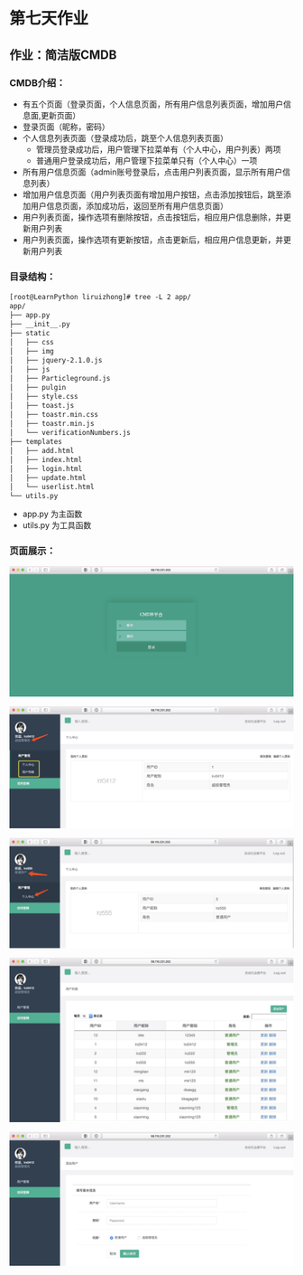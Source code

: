 # 第七天作业

## 作业：简洁版CMDB

### CMDB介绍：
* 有五个页面（登录页面，个人信息页面，所有用户信息列表页面，增加用户信息面,更新页面）
* 登录页面（昵称，密码）
* 个人信息列表页面（登录成功后，跳至个人信息列表页面）
  * 管理员登录成功后，用户管理下拉菜单有（个人中心，用户列表）两项
  * 普通用户登录成功后，用户管理下拉菜单只有（个人中心）一项
* 所有用户信息页面（admin账号登录后，点击用户列表页面，显示所有用户信息列表）
* 增加用户信息页面（用户列表页面有增加用户按钮，点击添加按钮后，跳至添加用户信息页面，添加成功后，返回至所有用户信息页面）
* 用户列表页面，操作选项有删除按钮，点击按钮后，相应用户信息删除，并更新用户列表
* 用户列表页面，操作选项有更新按钮，点击更新后，相应用户信息更新，并更新用户列表

### 目录结构：
```
[root@LearnPython liruizhong]# tree -L 2 app/
app/
├── app.py
├── __init__.py
├── static
│   ├── css
│   ├── img
│   ├── jquery-2.1.0.js
│   ├── js
│   ├── Particleground.js
│   ├── pulgin
│   ├── style.css
│   ├── toast.js
│   ├── toastr.min.css
│   ├── toastr.min.js
│   └── verificationNumbers.js
├── templates
│   ├── add.html
│   ├── index.html
│   ├── login.html
│   ├── update.html
│   └── userlist.html
└── utils.py
```
* app.py 为主函数
* utils.py 为工具函数

### 页面展示：

![登录页](./image/login.png)

![管理员页](./image/admin.png)

![普通用户页](./image/userinfo.png)

![用户列表页](./image/userlist.png)

![增加页](./image/adduser.png)
